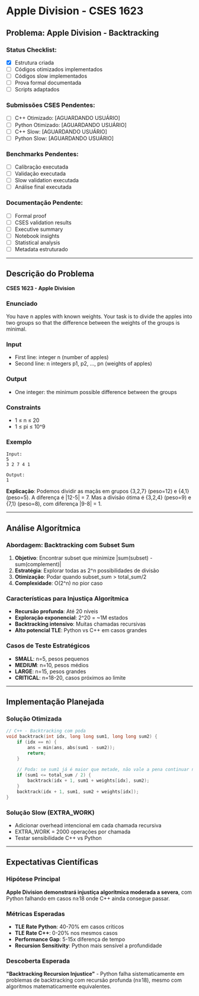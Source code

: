 # Apple Division - CSES 1623

## Problema: Apple Division - Backtracking

### Status Checklist:
- [x] Estrutura criada
- [ ] Códigos otimizados implementados
- [ ] Códigos slow implementados  
- [ ] Prova formal documentada
- [ ] Scripts adaptados

### Submissões CSES Pendentes:
- [ ] C++ Otimizado: [AGUARDANDO USUÁRIO]
- [ ] Python Otimizado: [AGUARDANDO USUÁRIO]
- [ ] C++ Slow: [AGUARDANDO USUÁRIO]  
- [ ] Python Slow: [AGUARDANDO USUÁRIO]

### Benchmarks Pendentes:
- [ ] Calibração executada
- [ ] Validação executada
- [ ] Slow validation executada
- [ ] Análise final executada

### Documentação Pendente:
- [ ] Formal proof
- [ ] CSES validation results
- [ ] Executive summary
- [ ] Notebook insights
- [ ] Statistical analysis
- [ ] Metadata estruturado

---

## Descrição do Problema

**CSES 1623 - Apple Division**

### Enunciado
You have n apples with known weights. Your task is to divide the apples into two groups so that the difference between the weights of the groups is minimal.

### Input
- First line: integer n (number of apples)
- Second line: n integers p1, p2, ..., pn (weights of apples)

### Output
- One integer: the minimum possible difference between the groups

### Constraints
- 1 ≤ n ≤ 20
- 1 ≤ pi ≤ 10^9

### Exemplo
```
Input:
5
3 2 7 4 1

Output:
1
```

**Explicação**: Podemos dividir as maçãs em grupos {3,2,7} (peso=12) e {4,1} (peso=5). A diferença é |12-5| = 7. Mas a divisão ótima é {3,2,4} (peso=9) e {7,1} (peso=8), com diferença |9-8| = 1.

---

## Análise Algorítmica

### Abordagem: Backtracking com Subset Sum
1. **Objetivo**: Encontrar subset que minimize |sum(subset) - sum(complement)|
2. **Estratégia**: Explorar todas as 2^n possibilidades de divisão
3. **Otimização**: Podar quando subset_sum > total_sum/2
4. **Complexidade**: O(2^n) no pior caso

### Características para Injustiça Algorítmica
- **Recursão profunda**: Até 20 níveis
- **Exploração exponencial**: 2^20 = ~1M estados
- **Backtracking intensivo**: Muitas chamadas recursivas
- **Alto potencial TLE**: Python vs C++ em casos grandes

### Casos de Teste Estratégicos
- **SMALL**: n=5, pesos pequenos
- **MEDIUM**: n=10, pesos médios  
- **LARGE**: n=15, pesos grandes
- **CRITICAL**: n=18-20, casos próximos ao limite

---

## Implementação Planejada

### Solução Otimizada
```cpp
// C++ - Backtracking com poda
void backtrack(int idx, long long sum1, long long sum2) {
    if (idx == n) {
        ans = min(ans, abs(sum1 - sum2));
        return;
    }
    
    // Poda: se sum1 já é maior que metade, não vale a pena continuar neste ramo
    if (sum1 <= total_sum / 2) {
        backtrack(idx + 1, sum1 + weights[idx], sum2);
    }
    backtrack(idx + 1, sum1, sum2 + weights[idx]);
}
```

### Solução Slow (EXTRA_WORK)
- Adicionar overhead intencional em cada chamada recursiva
- EXTRA_WORK = 2000 operações por chamada
- Testar sensibilidade C++ vs Python

---

## Expectativas Científicas

### Hipótese Principal
**Apple Division demonstrará injustiça algorítmica moderada a severa**, com Python falhando em casos n≥18 onde C++ ainda consegue passar.

### Métricas Esperadas
- **TLE Rate Python**: 40-70% em casos críticos
- **TLE Rate C++**: 0-20% nos mesmos casos
- **Performance Gap**: 5-15x diferença de tempo
- **Recursion Sensitivity**: Python mais sensível a profundidade

### Descoberta Esperada
**"Backtracking Recursion Injustice"** - Python falha sistematicamente em problemas de backtracking com recursão profunda (n≥18), mesmo com algoritmos matematicamente equivalentes.
